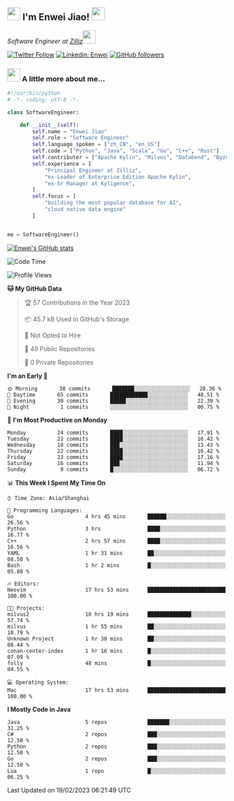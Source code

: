 <h2><img src="https://emojis.slackmojis.com/emojis/images/1531849430/4246/blob-sunglasses.gif?1531849430" width="30"/> I'm  Enwei Jiao! <img src="https://media.giphy.com/media/juBt25nT1KGys/giphy.gif" width=30> </h2>
<!-- <img align='right' src="https://media.giphy.com/media/M9gbBd9nbDrOTu1Mqx/giphy.gif" width="230"> -->
<p><em>Software Engineer at <a href="https://zilliz.com/">Zilliz</a><img src="https://media.giphy.com/media/WUlplcMpOCEmTGBtBW/giphy.gif" width="30"></em></p>

[![Twitter Follow](https://img.shields.io/twitter/follow/misteranmol?label=Follow)](https://twitter.com/intent/follow?screen_name=EnweiJiao)
[![Linkedin: Enwei](https://img.shields.io/badge/-enwei-blue?style=&logo=Linkedin&logoColor=white&link=https://www.linkedin.com/in/enwei-jiao-41192a97)](https://www.linkedin.com/in/enwei-jiao-41192a97/)
[![GitHub followers](https://img.shields.io/github/followers/jiaoew1991?label=Follow&style=social)](https://github.com/jiaoew1991)


### <img src="https://media.giphy.com/media/VgCDAzcKvsR6OM0uWg/giphy.gif" width="30"> A little more about me...  

```python
#!/usr/bin/python
# -*- coding: utf-8 -*-

class SoftwareEngineer:

    def __init__(self):
        self.name = "Enwei Jiao"
        self.role = "Software Engineer"
        self.language_spoken = ["zh_CN", "en_US"]
        self.code = ["Python", "Java", "Scala", "Go", "C++", "Rust"]
        self.contributer = ["Apache Kylin", "Milvus", "Databend", "Byzer-Lang"]
        self.experience = [
            "Principal Engineer at Zilliz",
            "ex-Leader of Enterprise Edition Apache Kylin",
            "ex-Sr Manager at Kyligence",
        ]
        self.focus = [
            "building the most popular database for AI",
            "cloud native data engine"
        ]


me = SoftwareEngineer()
```

[![Enwei's GitHub stats](https://github-readme-stats.vercel.app/api?username=jiaoew1991&count_private=true&show_icons=true)](https://github.com/jiaoew1991/jiaoew1991)

<!-- [![Top Langs](https://github-readme-stats.vercel.app/api/top-langs/?username=jiaoew1991&layout=compact)](https://github.com/jiaoew1991/jiaoew1991) -->

<!--START_SECTION:waka-->
![Code Time](http://img.shields.io/badge/Code%20Time-517%20hrs%2041%20mins-blue)

![Profile Views](http://img.shields.io/badge/Profile%20Views-2-blue)

**🐱 My GitHub Data** 

> 🏆 57 Contributions in the Year 2023
 > 
> 📦 45.7 kB Used in GitHub's Storage 
 > 
> 🚫 Not Opted to Hire
 > 
> 📜 49 Public Repositories 
 > 
> 🔑 0 Private Repositories  
 > 
**I'm an Early 🐤** 

```text
🌞 Morning       38 commits       ███████░░░░░░░░░░░░░░░░░░   28.36 % 
🌆 Daytime       65 commits       ████████████░░░░░░░░░░░░░   48.51 % 
🌃 Evening       30 commits       █████░░░░░░░░░░░░░░░░░░░░   22.39 % 
🌙 Night          1 commits       ░░░░░░░░░░░░░░░░░░░░░░░░░   00.75 % 

```
📅 **I'm Most Productive on Monday** 

```text
Monday          24 commits       ████░░░░░░░░░░░░░░░░░░░░░   17.91 % 
Tuesday         22 commits       ████░░░░░░░░░░░░░░░░░░░░░   16.42 % 
Wednesday       18 commits       ███░░░░░░░░░░░░░░░░░░░░░░   13.43 % 
Thursday        22 commits       ████░░░░░░░░░░░░░░░░░░░░░   16.42 % 
Friday          23 commits       ████░░░░░░░░░░░░░░░░░░░░░   17.16 % 
Saturday        16 commits       ███░░░░░░░░░░░░░░░░░░░░░░   11.94 % 
Sunday           9 commits       █░░░░░░░░░░░░░░░░░░░░░░░░   06.72 % 

```


📊 **This Week I Spent My Time On** 

```text
⌚︎ Time Zone: Asia/Shanghai

💬 Programming Languages: 
Go                       4 hrs 45 mins       ██████░░░░░░░░░░░░░░░░░░░   26.56 % 
Python                   3 hrs               ████░░░░░░░░░░░░░░░░░░░░░   16.77 % 
C++                      2 hrs 57 mins       ████░░░░░░░░░░░░░░░░░░░░░   16.56 % 
YAML                     1 hr 31 mins        ██░░░░░░░░░░░░░░░░░░░░░░░   08.50 % 
Bash                     1 hr 2 mins         █░░░░░░░░░░░░░░░░░░░░░░░░   05.80 % 

🔥 Editors: 
Neovim                   17 hrs 53 mins      █████████████████████████   100.00 % 

🐱‍💻 Projects: 
milvus2                  10 hrs 19 mins      ██████████████░░░░░░░░░░░   57.74 % 
milvus                   1 hr 55 mins        ██░░░░░░░░░░░░░░░░░░░░░░░   10.79 % 
Unknown Project          1 hr 30 mins        ██░░░░░░░░░░░░░░░░░░░░░░░   08.44 % 
conan-center-index       1 hr 16 mins        █░░░░░░░░░░░░░░░░░░░░░░░░   07.09 % 
folly                    48 mins             █░░░░░░░░░░░░░░░░░░░░░░░░   04.55 % 

💻 Operating System: 
Mac                      17 hrs 53 mins      █████████████████████████   100.00 % 

```

**I Mostly Code in Java** 

```text
Java                     5 repos             ███████░░░░░░░░░░░░░░░░░░   31.25 % 
C#                       2 repos             ███░░░░░░░░░░░░░░░░░░░░░░   12.50 % 
Python                   2 repos             ███░░░░░░░░░░░░░░░░░░░░░░   12.50 % 
Go                       2 repos             ███░░░░░░░░░░░░░░░░░░░░░░   12.50 % 
Lua                      1 repo              █░░░░░░░░░░░░░░░░░░░░░░░░   06.25 % 

```



 Last Updated on 19/02/2023 06:21:49 UTC
<!--END_SECTION:waka-->
